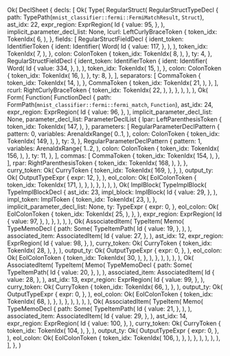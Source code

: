 Ok(
    DeclSheet {
        decls: [
            Ok(
                Type(
                    RegularStruct(
                        RegularStructTypeDecl {
                            path: TypePath(`mnist_classifier::fermi::FermiMatchResult`, `Struct`),
                            ast_idx: 22,
                            expr_region: ExprRegion(
                                Id {
                                    value: 95,
                                },
                            ),
                            implicit_parameter_decl_list: None,
                            lcurl: LeftCurlyBraceToken {
                                token_idx: TokenIdx(
                                    6,
                                ),
                            },
                            fields: [
                                RegularStructFieldDecl {
                                    ident_token: IdentifierToken {
                                        ident: Identifier(
                                            Word(
                                                Id {
                                                    value: 117,
                                                },
                                            ),
                                        ),
                                        token_idx: TokenIdx(
                                            7,
                                        ),
                                    },
                                    colon: ColonToken {
                                        token_idx: TokenIdx(
                                            8,
                                        ),
                                    },
                                    ty: 4,
                                },
                                RegularStructFieldDecl {
                                    ident_token: IdentifierToken {
                                        ident: Identifier(
                                            Word(
                                                Id {
                                                    value: 334,
                                                },
                                            ),
                                        ),
                                        token_idx: TokenIdx(
                                            15,
                                        ),
                                    },
                                    colon: ColonToken {
                                        token_idx: TokenIdx(
                                            16,
                                        ),
                                    },
                                    ty: 8,
                                },
                            ],
                            separators: [
                                CommaToken {
                                    token_idx: TokenIdx(
                                        14,
                                    ),
                                },
                                CommaToken {
                                    token_idx: TokenIdx(
                                        21,
                                    ),
                                },
                            ],
                            rcurl: RightCurlyBraceToken {
                                token_idx: TokenIdx(
                                    22,
                                ),
                            },
                        },
                    ),
                ),
            ),
            Ok(
                Form(
                    Function(
                        FunctionDecl {
                            path: FormPath(`mnist_classifier::fermi::fermi_match`, `Function`),
                            ast_idx: 24,
                            expr_region: ExprRegion(
                                Id {
                                    value: 96,
                                },
                            ),
                            implicit_parameter_decl_list: None,
                            parameter_decl_list: ParameterDeclList {
                                lpar: LeftParenthesisToken {
                                    token_idx: TokenIdx(
                                        147,
                                    ),
                                },
                                parameters: [
                                    RegularParameterDeclPattern {
                                        pattern: 0,
                                        variables: ArenaIdxRange(
                                            0..1,
                                        ),
                                        colon: ColonToken {
                                            token_idx: TokenIdx(
                                                149,
                                            ),
                                        },
                                        ty: 3,
                                    },
                                    RegularParameterDeclPattern {
                                        pattern: 1,
                                        variables: ArenaIdxRange(
                                            1..2,
                                        ),
                                        colon: ColonToken {
                                            token_idx: TokenIdx(
                                                156,
                                            ),
                                        },
                                        ty: 11,
                                    },
                                ],
                                commas: [
                                    CommaToken {
                                        token_idx: TokenIdx(
                                            154,
                                        ),
                                    },
                                ],
                                rpar: RightParenthesisToken {
                                    token_idx: TokenIdx(
                                        168,
                                    ),
                                },
                            },
                            curry_token: Ok(
                                CurryToken {
                                    token_idx: TokenIdx(
                                        169,
                                    ),
                                },
                            ),
                            output_ty: Ok(
                                OutputTypeExpr {
                                    expr: 12,
                                },
                            ),
                            eol_colon: Ok(
                                EolColonToken {
                                    token_idx: TokenIdx(
                                        171,
                                    ),
                                },
                            ),
                        },
                    ),
                ),
            ),
            Ok(
                ImplBlock(
                    TypeImplBlock(
                        TypeImplBlockDecl {
                            ast_idx: 23,
                            impl_block: ImplBlock(
                                Id {
                                    value: 29,
                                },
                            ),
                            impl_token: ImplToken {
                                token_idx: TokenIdx(
                                    23,
                                ),
                            },
                            implicit_parameter_decl_list: None,
                            ty: TypeExpr {
                                expr: 0,
                            },
                            eol_colon: Ok(
                                EolColonToken {
                                    token_idx: TokenIdx(
                                        25,
                                    ),
                                },
                            ),
                            expr_region: ExprRegion(
                                Id {
                                    value: 97,
                                },
                            ),
                        },
                    ),
                ),
            ),
            Ok(
                AssociatedItem(
                    TypeItem(
                        Memo(
                            TypeMemoDecl {
                                path: Some(
                                    TypeItemPath(
                                        Id {
                                            value: 19,
                                        },
                                    ),
                                ),
                                associated_item: AssociatedItem(
                                    Id {
                                        value: 27,
                                    },
                                ),
                                ast_idx: 12,
                                expr_region: ExprRegion(
                                    Id {
                                        value: 98,
                                    },
                                ),
                                curry_token: Ok(
                                    CurryToken {
                                        token_idx: TokenIdx(
                                            28,
                                        ),
                                    },
                                ),
                                output_ty: Ok(
                                    OutputTypeExpr {
                                        expr: 0,
                                    },
                                ),
                                eol_colon: Ok(
                                    EolColonToken {
                                        token_idx: TokenIdx(
                                            30,
                                        ),
                                    },
                                ),
                            },
                        ),
                    ),
                ),
            ),
            Ok(
                AssociatedItem(
                    TypeItem(
                        Memo(
                            TypeMemoDecl {
                                path: Some(
                                    TypeItemPath(
                                        Id {
                                            value: 20,
                                        },
                                    ),
                                ),
                                associated_item: AssociatedItem(
                                    Id {
                                        value: 28,
                                    },
                                ),
                                ast_idx: 13,
                                expr_region: ExprRegion(
                                    Id {
                                        value: 99,
                                    },
                                ),
                                curry_token: Ok(
                                    CurryToken {
                                        token_idx: TokenIdx(
                                            66,
                                        ),
                                    },
                                ),
                                output_ty: Ok(
                                    OutputTypeExpr {
                                        expr: 0,
                                    },
                                ),
                                eol_colon: Ok(
                                    EolColonToken {
                                        token_idx: TokenIdx(
                                            68,
                                        ),
                                    },
                                ),
                            },
                        ),
                    ),
                ),
            ),
            Ok(
                AssociatedItem(
                    TypeItem(
                        Memo(
                            TypeMemoDecl {
                                path: Some(
                                    TypeItemPath(
                                        Id {
                                            value: 21,
                                        },
                                    ),
                                ),
                                associated_item: AssociatedItem(
                                    Id {
                                        value: 29,
                                    },
                                ),
                                ast_idx: 14,
                                expr_region: ExprRegion(
                                    Id {
                                        value: 100,
                                    },
                                ),
                                curry_token: Ok(
                                    CurryToken {
                                        token_idx: TokenIdx(
                                            104,
                                        ),
                                    },
                                ),
                                output_ty: Ok(
                                    OutputTypeExpr {
                                        expr: 0,
                                    },
                                ),
                                eol_colon: Ok(
                                    EolColonToken {
                                        token_idx: TokenIdx(
                                            106,
                                        ),
                                    },
                                ),
                            },
                        ),
                    ),
                ),
            ),
        ],
    },
)